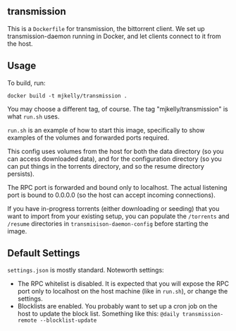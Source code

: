 transmission
------------

This is a `Dockerfile` for transmission, the bittorrent client. We set up
transmission-daemon running in Docker, and let clients connect to it from the
host.

Usage
------

To build, run:

    docker build -t mjkelly/transmission . 

You may choose a different tag, of course. The tag "mjkelly/transmission" is
what `run.sh` uses.

`run.sh` is an example of how to start this image, specifically to show
examples of the volumes and forwarded ports required.

This config uses volumes from the host for both the data directory (so you can
access downloaded data), and for the configuration directory (so you can put
things in the torrents directory, and so the resume directory persists).

The RPC port is forwarded and bound only to localhost. The actual listening
port is bound to 0.0.0.0 (so the host can accept incoming connections).

If you have in-progress torrents (either downloading or seeding) that you want
to import from your existing setup, you can populate the `/torrents` and
`/resume` directories in `transmisison-daemon-config` before starting the
image.


Default Settings
----------------

`settings.json` is mostly standard. Noteworth settings:

  * The RPC whitelist is disabled. It is expected that you will expose the RPC
    port only to localhost on the host machine (like in `run.sh`), or change
    the settings.
  * Blocklists are enabled. You probably want to set up a cron job on the host
    to update the block list. Something like this:
    `@daily transmission-remote --blocklist-update`
